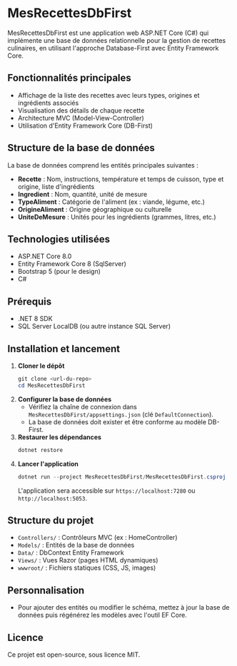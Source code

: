 # MesRecettesDbFirst

MesRecettesDbFirst est une application web ASP.NET Core (C#) qui implémente une base de données relationnelle pour la gestion de recettes culinaires, en utilisant l'approche Database-First avec Entity Framework Core.

## Fonctionnalités principales
- Affichage de la liste des recettes avec leurs types, origines et ingrédients associés
- Visualisation des détails de chaque recette
- Architecture MVC (Model-View-Controller)
- Utilisation d'Entity Framework Core (DB-First)

## Structure de la base de données
La base de données comprend les entités principales suivantes :
- **Recette** : Nom, instructions, température et temps de cuisson, type et origine, liste d'ingrédients
- **Ingredient** : Nom, quantité, unité de mesure
- **TypeAliment** : Catégorie de l'aliment (ex : viande, légume, etc.)
- **OrigineAliment** : Origine géographique ou culturelle
- **UniteDeMesure** : Unités pour les ingrédients (grammes, litres, etc.)

## Technologies utilisées
- ASP.NET Core 8.0
- Entity Framework Core 8 (SqlServer)
- Bootstrap 5 (pour le design)
- C#

## Prérequis
- .NET 8 SDK
- SQL Server LocalDB (ou autre instance SQL Server)

## Installation et lancement
1. **Cloner le dépôt**
   ```powershell
   git clone <url-du-repo>
   cd MesRecettesDbFirst
   ```
2. **Configurer la base de données**
   - Vérifiez la chaîne de connexion dans `MesRecettesDbFirst/appsettings.json` (clé `DefaultConnection`).
   - La base de données doit exister et être conforme au modèle DB-First.
3. **Restaurer les dépendances**
   ```powershell
   dotnet restore
   ```
4. **Lancer l'application**
   ```powershell
   dotnet run --project MesRecettesDbFirst/MesRecettesDbFirst.csproj
   ```
   L'application sera accessible sur `https://localhost:7280` ou `http://localhost:5053`.

## Structure du projet
- `Controllers/` : Contrôleurs MVC (ex : HomeController)
- `Models/` : Entités de la base de données
- `Data/` : DbContext Entity Framework
- `Views/` : Vues Razor (pages HTML dynamiques)
- `wwwroot/` : Fichiers statiques (CSS, JS, images)

## Personnalisation
- Pour ajouter des entités ou modifier le schéma, mettez à jour la base de données puis régénérez les modèles avec l'outil EF Core.

## Licence
Ce projet est open-source, sous licence MIT.
